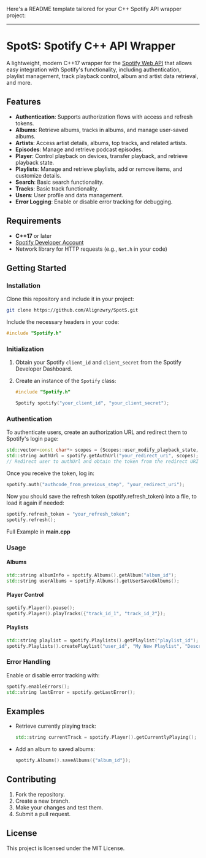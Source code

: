 Here's a README template tailored for your C++ Spotify API wrapper project:

---

# **SpotS**: Spotify C++ API Wrapper

A lightweight, modern C++17 wrapper for the [Spotify Web API](https://developer.spotify.com/documentation/web-api/) that allows easy integration with Spotify's functionality, including authentication, playlist management, track playback control, album and artist data retrieval, and more.

## Features

- **Authentication**: Supports authorization flows with access and refresh tokens.
- **Albums**: Retrieve albums, tracks in albums, and manage user-saved albums.
- **Artists**: Access artist details, albums, top tracks, and related artists.
- **Episodes**: Manage and retrieve podcast episodes.
- **Player**: Control playback on devices, transfer playback, and retrieve playback state.
- **Playlists**: Manage and retrieve playlists, add or remove items, and customize details.
- **Search**: Basic search functionality.
- **Tracks**: Basic track functionality.
- **Users**: User profile and data management.
- **Error Logging**: Enable or disable error tracking for debugging.

## Requirements

- **C++17** or later
- [Spotify Developer Account](https://developer.spotify.com/dashboard/applications)
- Network library for HTTP requests (e.g., `Net.h` in your code)

## Getting Started

### Installation

Clone this repository and include it in your project:

```bash
git clone https://github.com/Alignzwry/SpotS.git
```

Include the necessary headers in your code:

```cpp
#include "Spotify.h"
```

### Initialization

1. Obtain your Spotify `client_id` and `client_secret` from the Spotify Developer Dashboard.
2. Create an instance of the `Spotify` class:

   ```cpp
   #include "Spotify.h"

   Spotify spotify("your_client_id", "your_client_secret");
   ```

### Authentication

To authenticate users, create an authorization URL and redirect them to Spotify's login page:

```cpp
std::vector<const char*> scopes = {Scopes::user_modify_playback_state, Scopes::user_read_playback_state};
std::string authUrl = spotify.getAuthUrl("your_redirect_uri", scopes);
// Redirect user to authUrl and obtain the token from the redirect URI
```

Once you receive the token, log in:

```cpp
spotify.auth("authcode_from_previous_step", "your_redirect_uri");
```

Now you should save the refresh token (spotify.refresh_token) into a file, to load it again if needed:

```cpp
spotify.refresh_token = "your_refresh_token";
spotify.refresh();
```
Full Example in **main.cpp**

### Usage

#### Albums

```cpp
std::string albumInfo = spotify.Albums().getAlbum("album_id");
std::string userAlbums = spotify.Albums().getUserSavedAlbums();
```

#### Player Control

```cpp
spotify.Player().pause();
spotify.Player().playTracks({"track_id_1", "track_id_2"});
```

#### Playlists

```cpp
std::string playlist = spotify.Playlists().getPlaylist("playlist_id");
spotify.Playlists().createPlaylist("user_id", "My New Playlist", "Description here", true);
```

### Error Handling

Enable or disable error tracking with:

```cpp
spotify.enableErrors();
std::string lastError = spotify.getLastError();
```

## Examples

- Retrieve currently playing track:

  ```cpp
  std::string currentTrack = spotify.Player().getCurrentlyPlaying();
  ```

- Add an album to saved albums:

  ```cpp
  spotify.Albums().saveAlbums({"album_id"});
  ```

## Contributing

1. Fork the repository.
2. Create a new branch.
3. Make your changes and test them.
4. Submit a pull request.

## License

This project is licensed under the MIT License.

